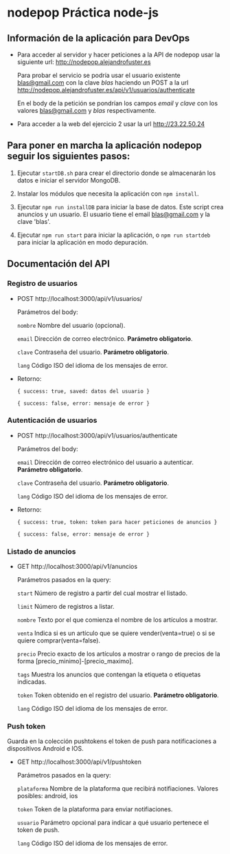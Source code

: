 # nodepop Práctica node-js

## Información de la aplicación para DevOps

- Para acceder al servidor y hacer peticiones a la API de nodepop usar la siguiente url: http://nodepop.alejandrofuster.es

    Para probar el servicio se podría usar el usuario existente blas@gmail.com con la clave *blas* haciendo un POST a la url http://nodepop.alejandrofuster.es/api/v1/usuarios/authenticate
    
    En el body de la petición se pondrían los campos *email* y *clave* con los valores blas@gmail.com y *blas* respectivamente.
     

- Para acceder a la web del ejercicio 2 usar la url http://23.22.50.24

## Para poner en marcha la aplicación nodepop seguir los siguientes pasos:

1. Ejecutar `startDB.sh` para crear el directorio donde se almacenarán los datos e iniciar el servidor MongoDB.

2. Instalar los módulos que necesita la aplicación con `npm install`.

3. Ejecutar `npm run installDB` para iniciar la base de datos. Este script crea anuncios y un usuario. El usuario tiene el email
blas@gmail.com y la clave 'blas'.

4. Ejecutar `npm run start` para iniciar la aplicación, o `npm run startdeb` para iniciar la aplicación en modo depuración.

## Documentación del API

### Registro de usuarios
- POST http://localhost:3000/api/v1/usuarios/

	Parámetros del body:

	`nombre` Nombre del usuario (opcional).

	`email` Dirección de correo electrónico. **Parámetro obligatorio**.

	`clave` Contraseña del usuario. **Parámetro obligatorio**.

	`lang` Código ISO del idioma de los mensajes de error.

- Retorno:

	`{ success: true, saved: datos del usuario }`

	`{ success: false, error: mensaje de error }`

### Autenticación de usuarios
- POST http://localhost:3000/api/v1/usuarios/authenticate

	Parámetros del body:

	`email` Dirección de correo electrónico del usuario a autenticar. **Parámetro obligatorio**.

	`clave` Contraseña del usuario. **Parámetro obligatorio**.

	`lang` Código ISO del idioma de los mensajes de error.

- Retorno:

	`{ success: true, token: token para hacer peticiones de anuncios }`

	`{ success: false, error: mensaje de error }`

### Listado de anuncios
- GET  http://localhost:3000/api/v1/anuncios

	Parámetros pasados en la query:

	`start` Número de registro a partir del cual mostrar el listado.

	`limit` Número de registros a listar.

	`nombre` Texto por el que comienza el nombre de los artículos a mostrar.

	`venta` Indica si es un artículo que se quiere vender(venta=true) o si se quiere comprar(venta=false).

	`precio` Precio exacto de los artículos a mostrar o rango de precios de la forma [precio_minimo]-[precio_maximo].

	`tags` Muestra los anuncios que contengan la etiqueta o etiquetas indicadas.

	`token` Token obtenido en el registro del usuario. **Parámetro obligatorio**.

	`lang` Código ISO del idioma de los mensajes de error.

### Push token

Guarda en la colección pushtokens el token de push para notificaciones a dispositivos Android e IOS.

- GET http://localhost:3000/api/v1/pushtoken

	Parámetros pasados en la query:

	`plataforma` Nombre de la plataforma que recibirá notifiaciones. Valores posibles: android, ios

	`token` Token de la plataforma para enviar notifiaciones.

	`usuario` Parámetro opcional para indicar a qué usuario pertenece el token de push.

	`lang` Código ISO del idioma de los mensajes de error.

